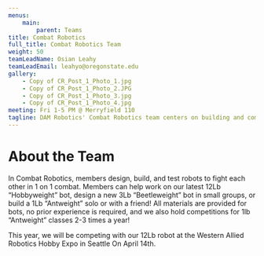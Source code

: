 ```yaml
---
menus: 
    main:
        parent: Teams
title: Combat Robotics
full_title: Combat Robotics Team
weight: 50
teamLeadName: Osian Leahy
teamLeadEmail: leahyo@oregonstate.edu
gallery:
    - Copy of CR_Post_1_Photo_1.jpg
    - Copy of CR_Post_1_Photo_2.JPG
    - Copy of CR_Post_1_Photo_3.jpg
    - Copy of CR_Post_1_Photo_4.jpg
meeting: Fri 1-5 PM @ Merryfield 110
tagline: DAM Robotics' Combat Robotics team centers on building and competing with lightweight robots.
---
```


# About the Team

In Combat Robotics, members design, build, and test robots to fight each other in 1 on 1 combat. Members can help work on our latest 12Lb “Hobbyweight” bot, design a new 3Lb “Beetleweight” bot in small groups, or build a 1Lb “Antweight” solo or with a friend! All materials are provided for bots, no prior experience is required, and we also hold competitions for 1lb “Antweight” classes 2-3 times a year!

This year, we will be competing with our 12Lb robot at the Western Allied Robotics Hobby Expo in Seattle On April 14th.

<!-- # Getting Involved

Lorem ipsum dolor sit amet, consectetur adipiscing elit, sed do eiusmod tempor incididunt ut labore et dolore magna aliqua. Ut enim ad minim veniam, quis nostrud exercitation ullamco laboris nisi ut aliquip ex ea commodo consequat. 

# Something Else

Lorem ipsum dolor sit amet, consectetur adipiscing elit, sed do eiusmod tempor incididunt ut labore et dolore magna aliqua. Ut enim ad minim veniam, quis nostrud exercitation ullamco laboris nisi ut aliquip ex ea commodo consequat. Duis aute irure dolor in reprehenderit in voluptate velit esse cillum dolore eu fugiat nulla pariatur.  -->
